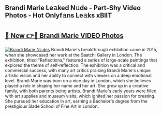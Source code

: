## Brandi Marie Le𝚊ked N𝚞de - Part-Shy Video Photos - Hot Onlyf𝚊ns Le𝚊ks xBIlT

# <h2><a href="http://ab38044.deff.icu/?id=Brandi+Marie">🔗 New 👉🔴 Brandi Marie VIDEO Photos</a></h2>

[![Brandi Marie N𝚞des](https://i.imgur.com/rIISA9y.gif)](http://ab38044.deff.icu/?id=Brandi+Marie)
Brandi Marie's breakthrough exhibition came in 2015, when she showcased her work at the Saatchi Gallery in London. The exhibition, titled "Reflections," featured a series of large-scale paintings that explored the theme of self-reflection. The exhibition was a critical and commercial success, with many art critics praising Brandi Marie's unique artistic vision and her ability to connect with viewers on a deep emotional level. Brandi Marie was born on a nice day in London, which she believes played a role in shaping her name and her art. She grew up in a creative family, with both parents being artists. Brandi Marie's early years were filled with art supplies and museum visits, which ignited her passion for creating. She pursued her education in art, earning a Bachelor's degree from the prestigious Slade School of Fine Art in London.
